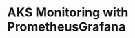 # AKS Monitoring with PrometheusGrafana                                                                                                                                                                                                                                                                                                                                                                                                                                              
